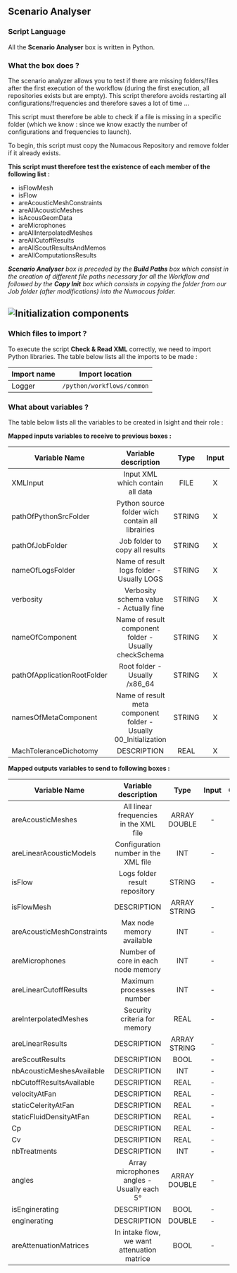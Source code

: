 ## Scenario Analyser
### Script Language

All the __Scenario Analyser__ box is written in Python.
### What the box does ?

The scenario analyzer allows you to test if there are missing folders/files after the first execution of the workflow (during the first execution, all repositories exists but are empty). This script therefore avoids restarting all configurations/frequencies and therefore saves a lot of time ...

This script must therefore be able to check if a file is missing in a specific folder (which we know  : since we know exactly the number of configurations and frequencies to launch).

To begin, this script must copy the Numacous Repository and remove folder if it already exists.

__This script must therefore test the existence of each member of the following list :__

- isFlowMesh
- isFlow
- areAcousticMeshConstraints
- areAllAcousticMeshes
- isAcousGeomData
- areMicrophones
- areAllInterpolatedMeshes
- areAllCutoffResults
- areAllScoutResultsAndMemos
- areAllComputationsResults

*__Scenario Analyser__ box is preceded by the __Build Paths__ box which consist in the creation of different file paths necessary for all the Workflow and followed by the __Copy Init__ box which consists in copying the folder from our Job folder (after modifications) into the Numacous folder.*

![Initialization components](https://user-images.githubusercontent.com/45098441/72733938-2e3ce800-3b99-11ea-9aef-180fca448d24.jpeg)
----------------------------


### Which files to import ?

To execute the script __Check & Read XML__ correctly, we need to import Python libraries.
The table below lists all the imports to be made :

| Import name | Import location |
| ------ | ------ |
| Logger | `/python/workflows/common` |

### What about variables ?

The table below lists all the variables to be created in Isight and their role :

__Mapped inputs variables to receive to previous boxes :__ 

| Variable Name | Variable description | Type | Input | Output |
| ------ | :------------: | :------: | :------: |  :------: |
| XMLInput | Input XML which contain all data | FILE | X |- |
| pathOfPythonSrcFolder | Python source folder wich contain all librairies | STRING | X |- |
| pathOfJobFolder | Job folder to copy all results | STRING | X | - |
| nameOfLogsFolder | Name of result logs folder - Usually LOGS | STRING | X | - |
| verbosity | Verbosity schema value - Actually fine | STRING | X | - |
| nameOfComponent | Name of result component folder - Usually checkSchema | STRING | X | - |
| pathOfApplicationRootFolder | Root folder - Usually /x86_64 | STRING | X | - |
| namesOfMetaComponent | Name of result meta component folder - Usually 00_Initialization | STRING | X | - |
| MachToleranceDichotomy | DESCRIPTION | REAL | X | - |


__Mapped outputs variables to send to following boxes :__

| Variable Name | Variable description | Type | Input | Output |
| ------ | :------------: | :------: | :------: |  :------: |
| areAcousticMeshes | All linear frequencies in the XML file | ARRAY DOUBLE | - | X |
| areLinearAcousticModels | Configuration number in the XML file | INT | - | X |
| isFlow | Logs folder result repository | STRING | - | X |
| isFlowMesh | DESCRIPTION | ARRAY STRING | - | X |
| areAcousticMeshConstraints | Max node memory available | INT | - | X |
| areMicrophones | Number of core in each node memory | INT | - | X |
| areLinearCutoffResults | Maximum processes number | INT | - | X |
| areInterpolatedMeshes | Security criteria for memory | REAL | - | X |
| areLinearResults | DESCRIPTION | ARRAY STRING | - | X |
| areScoutResults | DESCRIPTION | BOOL | - | X |
| nbAcousticMeshesAvailable | DESCRIPTION | INT | - | X |
| nbCutoffResultsAvailable | DESCRIPTION | REAL | - | X |
| velocityAtFan | DESCRIPTION | REAL | - | X |
| staticCelerityAtFan | DESCRIPTION | REAL | - | X |
| staticFluidDensityAtFan | DESCRIPTION | REAL | - | X |
| Cp | DESCRIPTION | REAL | - | X |
| Cv | DESCRIPTION | REAL | - | X |
| nbTreatments | DESCRIPTION | INT | - | X |
| angles | Array microphones angles - Usually each 5° | ARRAY DOUBLE | - | X |
| isEnginerating | DESCRIPTION | BOOL | - | X |
| enginerating | DESCRIPTION | DOUBLE | - | X |
| areAttenuationMatrices | In intake flow, we want attenuation matrice | BOOL | - | X |

